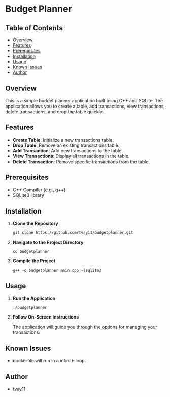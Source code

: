 # Budget Planner

## Table of Contents

- [Overview](#overview)
- [Features](#features)
- [Prerequisites](#prerequisites)
- [Installation](#installation)
- [Usage](#usage)
- [Known Issues](#known-issues)
- [Author](#author)

## Overview

This is a simple budget planner application built using C++ and SQLite. The application allows you to create a table, add transactions, view transactions, delete transactions, and drop the table quickly.

## Features

- **Create Table**: Initialize a new transactions table.
- **Drop Table**: Remove an existing transactions table.
- **Add Transaction**: Add new transactions to the table.
- **View Transactions**: Display all transactions in the table.
- **Delete Transaction**: Remove specific transactions from the table.

## Prerequisites

- C++ Compiler (e.g., g++)
- SQLite3 library

## Installation

1. **Clone the Repository**

    ```
    git clone https://github.com/tvay11/budgetplanner.git
    ```

2. **Navigate to the Project Directory**

    ```
    cd budgetplanner
    ```

3. **Compile the Project**

    ```
    g++ -o budgetplanner main.cpp -lsqlite3
    ```

## Usage

1. **Run the Application**

    ```
    ./budgetplanner
    ```

2. **Follow On-Screen Instructions**

    The application will guide you through the options for managing your transactions.

## Known Issues

- dockerfile will run in a infinite loop.


## Author

- [tvay11](https://github.com/tvay11)

